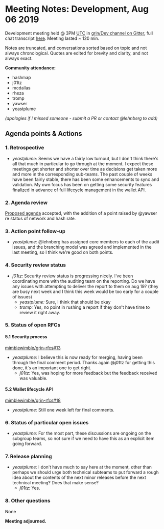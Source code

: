 # Meeting Notes: Development, Aug 06 2019

Development meeting held @ 3PM [UTC](http://www.timebie.com/std/utc.php) in [grin/Dev channel on Gitter](https://gitter.im/grin_community/dev), full chat transcript [here](https://gitter.im/grin_community/dev?at=5d499639a96def4751ca50c1). Meeting lasted ~ 120 min.

Notes are truncated, and conversations sorted based on topic and not always chronological. Quotes are edited for brevity and clarity, and not always exact.

**Community attendance:**


- hashmap
- j01tz
- mcdallas
- rheza
- tromp
- yawser
- yeastplume

_(apologies if I missed someone - submit a PR or contact @lehnberg to add)_

## Agenda points & Actions

### 1. Retrospective

* _yeastplume:_ Seems we have a fairly low turnout, but I don't think there's all that much in particular to go through at the moment. I expect these meetings get shorter and shorter over time as decisions get taken more and more in the corresponding sub-teams. The past couple of weeks have been fairly stable, there has been some enhancements to sync and validation. My own focus has been on getting some security features finalized in advance of full lifecycle management in the wallet API.

### 2. Agenda review

[Proposed agenda](https://github.com/mimblewimble/grin-pm/issues/169) accepted, with the addition of a point raised by @yawser re status of network and hash rate.

### 3. Action point follow-up

* _yeastplume:_ @lehnberg has assigned core members to each of the audit issues, and the branching model was agreed and implemented in the last meeting, so I think we're good on both points.

### 4. Security review status

* _j01tz:_ Security review status is progressing nicely. I've been coordinating more with the auditing team on the reporting. Do we have any issues with attempting to deliver the report to them on aug 19?
(they are busy next week and I think this week would be too early for a couple of issues)
   * _yeastplume:_ Sure, I think that should be okay
   * _tromp:_ Yes, no point in rushing a report if they don't have time to review it right away.

### 5. Status of open RFCs

#### 5.1 Security process

[mimblewimble/grin-rfcs#13](https://github.com/mimblewimble/grin-rfcs/pull/13)

* _yeastplume:_ I believe this is now ready for merging, having been through the final comment period. Thanks again @j01tz for getting this done, it's an important one to get right.
   * _j01tz:_ Yes, was hoping for more feedback but the feedback received was valuable.
  
#### 5.2 Wallet lifecycle API

[mimblewimble/grin-rfcs#18](https://github.com/mimblewimble/grin-rfcs/pull/18)

* _yeastplume:_ Still one week left for final comments. 

### 6. Status of particular open issues

* _yeastplume:_ For the most part, these discussions are ongoing on the subgroup teams, so not sure if we need to have this as an explicit item going forward.

### 7. Release planning

* _yeastplume:_ I don't have much to say here at the moment, other than perhaps we should urge both technical subteams to put forward a rough idea about the contents of the next minor releases before the next technical meeting? Does that make sense?
   * _j01tz:_ Yes.

### 8. Other questions 

None

**Meeting adjourned.**
